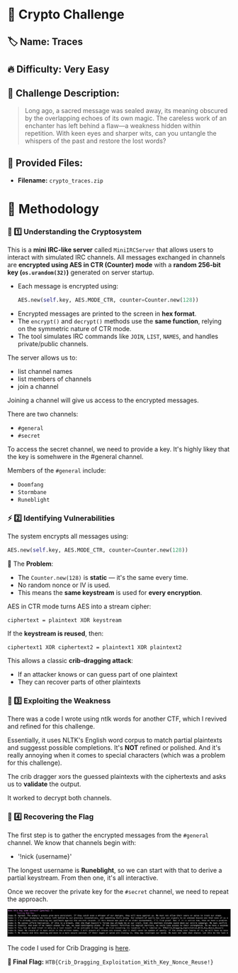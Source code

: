 # 🔐 Crypto Challenge

## 🏷️ Name: Traces

## 🔥 Difficulty: Very Easy

## 📜 Challenge Description: 
> Long ago, a sacred message was sealed away, its meaning obscured by the overlapping echoes of its own magic. The careless work of an enchanter has left behind a flaw—a weakness hidden within repetition. With keen eyes and sharper wits, can you untangle the whispers of the past and restore the lost words?

## 📂 Provided Files:
- **Filename:** `crypto_traces.zip`

# 🚀 Methodology

### 🔎 1️⃣ Understanding the Cryptosystem

This is a **mini IRC-like server** called `MiniIRCServer` that allows users to interact with simulated IRC channels. All messages exchanged in channels are **encrypted using AES in CTR (Counter) mode** with a **random 256-bit key (`os.urandom(32)`)** generated on server startup.

- Each message is encrypted using:
  ```python
  AES.new(self.key, AES.MODE_CTR, counter=Counter.new(128))
  ```
- Encrypted messages are printed to the screen in **hex format**.
- The `encrypt()` and `decrypt()` methods use the **same function**, relying on the symmetric nature of CTR mode.
- The tool simulates IRC commands like `JOIN`, `LIST`, `NAMES`, and handles private/public channels.

The server allows us to:
- list channel names
- list members of channels
- join a channel

Joining a channel will give us access to the encrypted messages.

There are two channels:
- `#general`
- `#secret`

To access the secret channel, we need to provide a key. It's highly likey that the key is somehwere in the #general channel. 

Members of the `#general` include:

- `Doomfang`
- `Stormbane`
- `Runeblight`


### ⚡ 2️⃣ Identifying Vulnerabilities

The system encrypts all messages using:

```python
AES.new(self.key, AES.MODE_CTR, counter=Counter.new(128))
```

🚨 The **Problem**:

- The `Counter.new(128)` is **static** — it's the same every time.
- No random nonce or IV is used.
- This means the **same keystream** is used for **every encryption**.

AES in CTR mode turns AES into a stream cipher:

```
ciphertext = plaintext XOR keystream
```

If the **keystream is reused**, then:

```
ciphertext1 XOR ciphertext2 = plaintext1 XOR plaintext2
```

This allows a classic **crib-dragging attack**:
- If an attacker knows or can guess part of one plaintext
- They can recover parts of other plaintexts


### 🔨 3️⃣ Exploiting the Weakness

There was a code I wrote using ntlk words for another CTF, which I revived and refined for this challenge.

Essentially, it uses NLTK's English word corpus to match partial plaintexts and suggesst possible completions. It's **NOT** refined or polished.
And it's really annoying when it comes to special characters (which was a problem for this challenge). 

The crib dragger xors the guessed plaintexts with the ciphertexts and asks us to **validate** the output. 

It worked to decrypt both channels. 


### 🔑 4️⃣ Recovering the Flag

The first step is to gather the encrypted messages from the `#general` channel.
We know that channels begin with:
- '!nick {username}'

The longest username is **Runeblight**, so we can start with that to derive a partial keystream.
From then one, it's all interactive.


Once we recover the private key for the `#secret` channel, we need to repeat the approach.

![alt text](flag.png)

The code I used for Crib Dragging is [here](https://github.com/forensicskween/CribDragger). 


**🚩 Final Flag:** `HTB{Crib_Dragging_Exploitation_With_Key_Nonce_Reuse!}`


